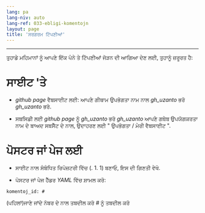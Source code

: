 ```yaml
---
lang: pa
lang-niv: auto
lang-ref: 033-ebligi-komentojn
layout: page
title: 'ਸਰਗਰਮ ਟਿੱਪਣੀਆਂ'
---
```


---

ਤੁਹਾਡੇ ਮਹਿਮਾਨਾਂ ਨੂੰ ਆਪਣੇ ਇੱਕ ਪੰਨੇ ਤੇ ਟਿੱਪਣੀਆਂ ਜੋੜਨ ਦੀ ਆਗਿਆ ਦੇਣ ਲਈ, ਤੁਹਾਨੂੰ ਜ਼ਰੂਰਤ ਹੈ:

# ਸਾਈਟ 'ਤੇ
 *   _github page_   ਵੈਬਸਾਈਟ ਲਈ: ਆਪਣੇ ਗੀਥਾਮ ਉਪਭੋਗਤਾ ਨਾਮ ਨਾਲ   _gh\_uzanto_   ਭਰੋ   _gh\_uzanto_   ਭਰੋ.  


 * ਸਬਸਿਡੀ ਲਈ   _github page_  ਨੂੰ   _gh\_uzanto_   ਭਰੋ   _gh\_uzanto_   ਆਪਣੇ ਗਥੇਬ ਉਪਯੋਗਕਰਤਾ ਨਾਮ ਦੇ ਬਾਅਦ ਸਬਸੈੱਟ ਦੇ ਨਾਲ, ਉਦਾਹਰਣ ਲਈ  " ਉਪਭੋਗਤਾ / ਮੇਰੀ ਵੈਬਸਾਈਟ ".  



# ਪੋਸਟਰ ਜਾਂ ਪੇਜ ਲਈ
 * ਸਾਈਟ ਨਾਲ ਸੰਬੰਧਿਤ ਰਿਪੋਜ਼ਟਰੀ ਵਿੱਚ (. 1. 1) ਬਣਾਓ, ਇਸ ਦੀ ਗਿਣਤੀ ਵੇਖੋ.



 * ਪੋਸਟਰ ਜਾਂ ਪੇਜ ਹੈੱਡਰ _YAML_ ਵਿੱਚ ਸ਼ਾਮਲ ਕਰੋ:  



```
komentoj_id: #
```
(ਪਹਿਲਾਂ)ਜਾਣੇ ਜਾਂਦੇ ਨੰਬਰ ਦੇ ਨਾਲ ਤਬਦੀਲ ਕਰੋ _#_ ਨੂੰ ਤਬਦੀਲ ਕਰੋ
